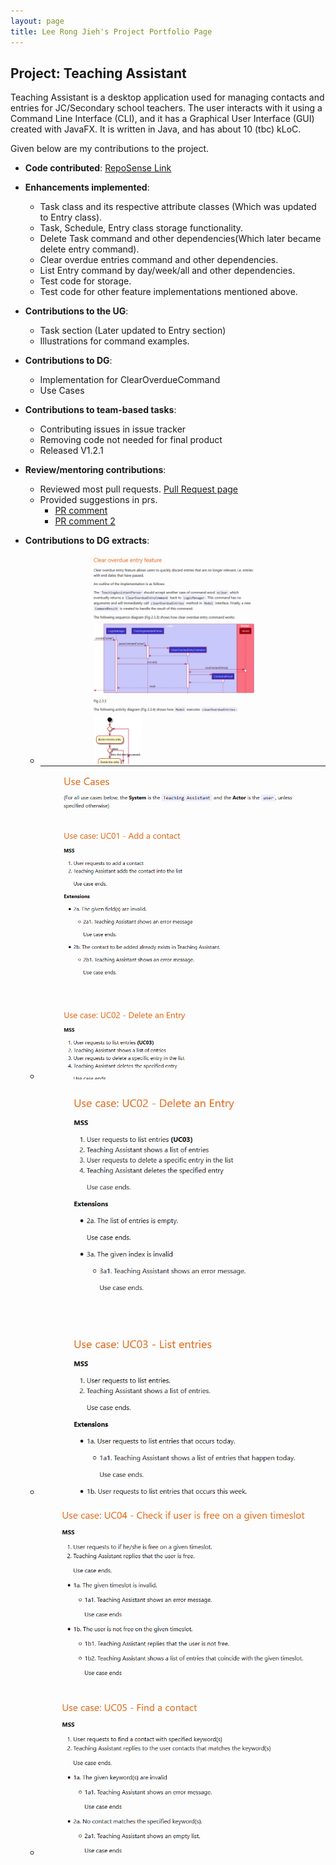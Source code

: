```yaml
---
layout: page
title: Lee Rong Jieh's Project Portfolio Page
---
```


## Project: Teaching Assistant

Teaching Assistant is a desktop application used for managing contacts and entries for JC/Secondary school teachers.
The user interacts with it using a Command Line Interface (CLI), and it has a Graphical User Interface (GUI) created
with JavaFX. It is written in Java, and has about 10 (tbc) kLoC.

Given below are my contributions to the project.
* **Code contributed**: [RepoSense Link](https://nus-cs2103-ay2021s2.github.io/tp-dashboard/?search=&sort=groupTitle&sortWithin=title&since=&timeframe=commit&mergegroup=&groupSelect=groupByRepos&breakdown=false&tabOpen=true&tabType=authorship&tabAuthor=lrj689&tabRepo=AY2021S2-CS2103T-W13-4%2Ftp%5Bmaster%5D&authorshipIsMergeGroup=false&authorshipFileTypes=docs~functional-code~test-code&authorshipIsBinaryFileTypeChecked=false)
* **Enhancements implemented**:
    * Task class and its respective attribute classes (Which was updated to Entry class).
    * Task, Schedule, Entry class storage functionality.
    * Delete Task command and other dependencies(Which later became delete entry command).
    * Clear overdue entries command and other dependencies.
    * List Entry command by day/week/all and other dependencies.
    * Test code for storage.
    * Test code for other feature implementations mentioned above.
    
* **Contributions to the UG**:
    * Task section (Later updated to Entry section)
    * Illustrations for command examples.
    
* **Contributions to DG**:
    * Implementation for ClearOverdueCommand
    * Use Cases
    
* **Contributions to team-based tasks**:
    * Contributing issues in issue tracker
    * Removing code not needed for final product
    * Released V1.2.1
    
* **Review/mentoring contributions**:
    * Reviewed most pull requests. [Pull Request page](https://github.com/AY2021S2-CS2103T-W13-4/tp/pulls)
    * Provided suggestions in prs.
        * [PR comment](https://github.com/AY2021S2-CS2103T-W13-4/tp/pull/183)
        * [PR comment 2](https://github.com/AY2021S2-CS2103T-W13-4/tp/pull/208)
    
* **Contributions to DG extracts**:
    * ![Extract1](../images/RJ1.png)
    * ![Extract2](../images/Screenshot%20(117).png)
    * ![Extract3](../images/Screenshot%20(118).png)
    * ![Extract4](../images/Screenshot%20(119).png)
  
    
